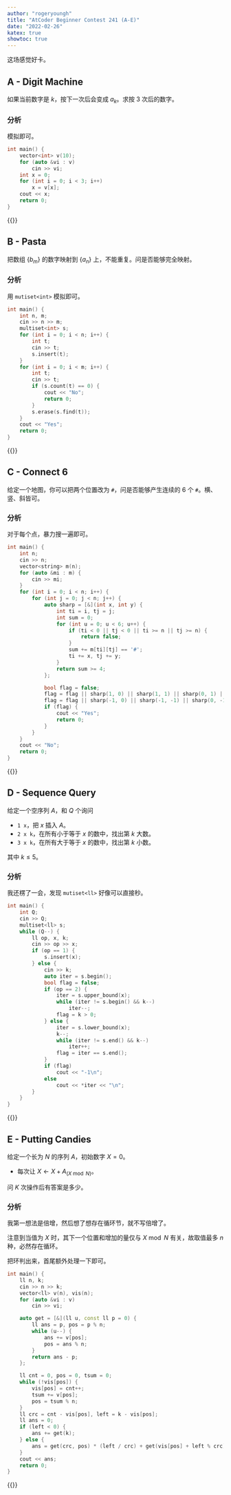 ```yaml
---
author: "rogeryoungh"
title: "AtCoder Beginner Contest 241 (A-E)"
date: "2022-02-26"
katex: true
showtoc: true
---
```


这场感觉好卡。

## A - Digit Machine 

如果当前数字是 $k$，按下一次后会变成 $a_k$。求按 $3$ 次后的数字。

### 分析

模拟即可。

```cpp
int main() {
	vector<int> v(10);
	for (auto &vi : v)
		cin >> vi;
	int x = 0;
	for (int i = 0; i < 3; i++)
		x = v[x];
	cout << x;
	return 0;
}
```

{{<full-code url="Atcoder/ABC241/ABC241A.cpp">}}

## B - Pasta

把数组 $\{b_m\}$ 的数字映射到 $\{a_n\}$ 上，不能重复。问是否能够完全映射。

### 分析

用 `mutiset<int>` 模拟即可。

```cpp
int main() {
	int n, m;
	cin >> n >> m;
	multiset<int> s;
	for (int i = 0; i < n; i++) {
		int t;
		cin >> t;
		s.insert(t);
	}
	for (int i = 0; i < m; i++) {
		int t;
		cin >> t;
		if (s.count(t) == 0) {
			cout << "No";
			return 0;
		}
		s.erase(s.find(t));
	}
	cout << "Yes";
	return 0;
}
```

{{<full-code url="Atcoder/ABC241/ABC241B.cpp">}}

## C - Connect 6

给定一个地图，你可以把两个位置改为 `#`，问是否能够产生连续的 $6$ 个 `#`。横、竖、斜皆可。

### 分析

对于每个点，暴力搜一遍即可。

```cpp
int main() {
	int n;
	cin >> n;
	vector<string> m(n);
	for (auto &mi : m) {
		cin >> mi;
	}
	for (int i = 0; i < n; i++) {
		for (int j = 0; j < n; j++) {
			auto sharp = [&](int x, int y) {
				int ti = i, tj = j;
				int sum = 0;
				for (int u = 0; u < 6; u++) {
					if (ti < 0 || tj < 0 || ti >= n || tj >= n) {
						return false;
					}
					sum += m[ti][tj] == '#';
					ti += x, tj += y;
				}
				return sum >= 4;
			};

			bool flag = false;
			flag = flag || sharp(1, 0) || sharp(1, 1) || sharp(0, 1) || sharp(-1, 1);
			flag = flag || sharp(-1, 0) || sharp(-1, -1) || sharp(0, -1) || sharp(1, -1);
			if (flag) {
				cout << "Yes";
				return 0;
			}
		}
	}
	cout << "No";
	return 0;
}
```

{{<full-code url="Atcoder/ABC241/ABC241C.cpp">}}

## D - Sequence Query

给定一个空序列 $A$，和 $Q$ 个询问

- `1 x`，把 $x$ 插入 $A$。
- `2 x k`，在所有小于等于 $x$ 的数中，找出第 $k$ 大数。
- `3 x k`，在所有大于等于 $x$ 的数中，找出第 $k$ 小数。

其中 $k \leqslant 5$。

### 分析

我还楞了一会，发现 `mutiset<ll>` 好像可以直接秒。

```cpp
int main() {
	int Q;
	cin >> Q;
	multiset<ll> s;
	while (Q--) {
		ll op, x, k;
		cin >> op >> x;
		if (op == 1) {
			s.insert(x);
		} else {
			cin >> k;
			auto iter = s.begin();
			bool flag = false;
			if (op == 2) {
				iter = s.upper_bound(x);
				while (iter != s.begin() && k--)
					iter--;
				flag = k > 0;
			} else {
				iter = s.lower_bound(x);
				k--;
				while (iter != s.end() && k--)
					iter++;
				flag = iter == s.end();
			}
			if (flag)
				cout << "-1\n";
			else
				cout << *iter << "\n";
		}
	}
}
```

{{<full-code url="Atcoder/ABC241/ABC241D.cpp">}}

## E - Putting Candies

给定一个长为 $N$ 的序列 $A$，初始数字 $X = 0$。

- 每次让 $X \gets X + A_{(X \bmod N)}$。

问 $K$ 次操作后有答案是多少。

### 分析

我第一想法是倍增，然后想了想存在循环节，就不写倍增了。

注意到当值为 $X$ 时，其下一个位置和增加的量仅与 $X \bmod N$ 有关，故取值最多 $n$ 种，必然存在循环。

把环判出来，首尾额外处理一下即可。

```cpp
int main() {
	ll n, k;
	cin >> n >> k;
	vector<ll> v(n), vis(n);
	for (auto &vi : v)
		cin >> vi;

	auto get = [&](ll u, const ll p = 0) {
		ll ans = p, pos = p % n;
		while (u--) {
			ans += v[pos];
			pos = ans % n;
		}
		return ans - p;
	};

	ll cnt = 0, pos = 0, tsum = 0;
	while (!vis[pos]) {
		vis[pos] = cnt++;
		tsum += v[pos];
		pos = tsum % n;
	}
	ll crc = cnt - vis[pos], left = k - vis[pos];
	ll ans = 0;
	if (left < 0) {
		ans += get(k);
	} else {
		ans = get(crc, pos) * (left / crc) + get(vis[pos] + left % crc);
	}
	cout << ans;
	return 0;
}
```

{{<full-code url="Atcoder/ABC241/ABC241E.cpp">}}
